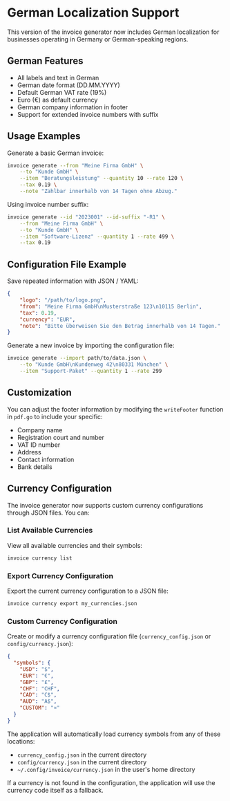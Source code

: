 # German Localization Support

This version of the invoice generator now includes German localization for businesses operating in Germany or German-speaking regions.

## German Features

- All labels and text in German
- German date format (DD.MM.YYYY)
- Default German VAT rate (19%)
- Euro (€) as default currency
- German company information in footer
- Support for extended invoice numbers with suffix

## Usage Examples

Generate a basic German invoice:

```bash
invoice generate --from "Meine Firma GmbH" \
    --to "Kunde GmbH" \
    --item "Beratungsleistung" --quantity 10 --rate 120 \
    --tax 0.19 \
    --note "Zahlbar innerhalb von 14 Tagen ohne Abzug."
```

Using invoice number suffix:

```bash
invoice generate --id "2023001" --id-suffix "-R1" \
    --from "Meine Firma GmbH" \
    --to "Kunde GmbH" \
    --item "Software-Lizenz" --quantity 1 --rate 499 \
    --tax 0.19
```

## Configuration File Example

Save repeated information with JSON / YAML:

```json
{
    "logo": "/path/to/logo.png",
    "from": "Meine Firma GmbH\nMusterstraße 123\n10115 Berlin",
    "tax": 0.19,
    "currency": "EUR",
    "note": "Bitte überweisen Sie den Betrag innerhalb von 14 Tagen."
}
```

Generate a new invoice by importing the configuration file:

```bash
invoice generate --import path/to/data.json \
    --to "Kunde GmbH\nKundenweg 42\n80331 München" \
    --item "Support-Paket" --quantity 1 --rate 299
```

## Customization

You can adjust the footer information by modifying the `writeFooter` function in `pdf.go` to include your specific:

- Company name
- Registration court and number
- VAT ID number
- Address
- Contact information
- Bank details

## Currency Configuration

The invoice generator now supports custom currency configurations through JSON files. You can:

### List Available Currencies

View all available currencies and their symbols:

```bash
invoice currency list
```

### Export Currency Configuration

Export the current currency configuration to a JSON file:

```bash
invoice currency export my_currencies.json
```

### Custom Currency Configuration

Create or modify a currency configuration file (`currency_config.json` or `config/currency.json`):

```json
{
  "symbols": {
    "USD": "$",
    "EUR": "€",
    "GBP": "£",
    "CHF": "CHF",
    "CAD": "C$",
    "AUD": "A$",
    "CUSTOM": "¤"
  }
}
```

The application will automatically load currency symbols from any of these locations:
- `currency_config.json` in the current directory
- `config/currency.json` in the current directory
- `~/.config/invoice/currency.json` in the user's home directory

If a currency is not found in the configuration, the application will use the currency code itself as a fallback.
